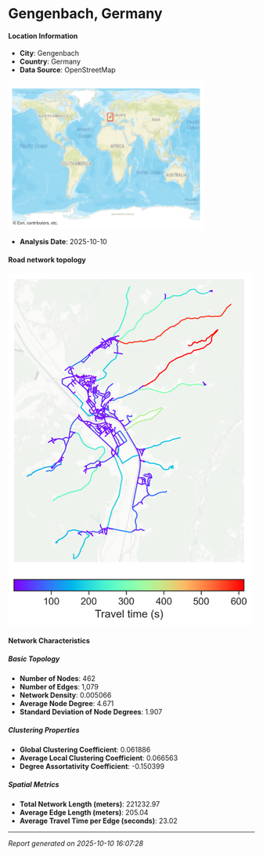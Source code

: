 # Gengenbach, Germany

#### Location Information

- **City**: Gengenbach
- **Country**: Germany
- **Data Source**: OpenStreetMap
<img src="Gengenbach_location.png" alt="Gengenbach Location Map" width="400" />

- **Analysis Date**: 2025-10-10

#### Road network topology

<img src="Gengenbach_network_map.png" alt="Gengenbach Road Network Map" width="500"/>

#### Network Characteristics

##### Basic Topology

- **Number of Nodes**: 462
- **Number of Edges**: 1,079
- **Network Density**: 0.005066
- **Average Node Degree**: 4.671
- **Standard Deviation of Node Degrees**: 1.907

##### Clustering Properties

- **Global Clustering Coefficient**: 0.061886
- **Average Local Clustering Coefficient**: 0.066563
- **Degree Assortativity Coefficient**: -0.150399

##### Spatial Metrics

- **Total Network Length (meters)**: 221232.97
- **Average Edge Length (meters)**: 205.04
- **Average Travel Time per Edge (seconds)**: 23.02

---
*Report generated on 2025-10-10 16:07:28*
